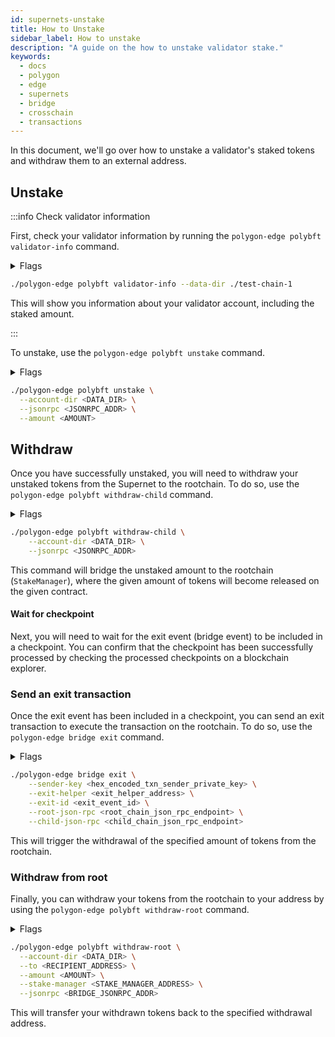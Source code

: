 ```yaml
---
id: supernets-unstake
title: How to Unstake
sidebar_label: How to unstake
description: "A guide on the how to unstake validator stake."
keywords:
  - docs
  - polygon
  - edge
  - supernets
  - bridge
  - crosschain
  - transactions
---
```


In this document, we'll go over how to unstake a validator's staked tokens and withdraw them to an external address.

## Unstake

:::info Check validator information

First, check your validator information by running the `polygon-edge polybft validator-info` command.

<details>
<summary>Flags</summary>

| Flag | Description | Example |
|------|-------------|---------|
| `--chain-id` | ID of Supernet | `137` |
| `--config` | The path to the SecretsManager config file, if omitted, the local FS secrets manager is used | `/path/to/config.yaml` |
| `--data-dir` | The directory for the Polygon Edge data if the local FS is used | `/path/to/data/dir` |
| `-h`, `--help` | Help for validator-info | |
| `--jsonrpc` | The JSON-RPC interface (default "0.0.0.0:8545") | `http://localhost:8545` |
| `--stake-manager` | Address of stake manager contract | `0x123...` |
| `--supernet-manager` | Address of supernet manager contract | `0x456...` |

</details>

```bash
./polygon-edge polybft validator-info --data-dir ./test-chain-1
```

This will show you information about your validator account, including the staked amount.

:::

To unstake, use the `polygon-edge polybft unstake` command.

<details>
<summary>Flags</summary>

| Flag                | Description                                                | Example                               |
|---------------------|------------------------------------------------------------|---------------------------------------|
| --amount            | Amount to unstake from validator                            | --amount 1000                         |
| --config            | Path to the SecretsManager config file                     | --config /path/to/config/file        |
| --data-dir          | Directory for the Polygon Edge data if the local FS is used | --data-dir /path/to/data/dir          |
| --jsonrpc           | JSON-RPC interface                                         | --jsonrpc 0.0.0.0:8545                |

</details>

```bash
./polygon-edge polybft unstake \
  --account-dir <DATA_DIR> \
  --jsonrpc <JSONRPC_ADDR> \
  --amount <AMOUNT>
```

## Withdraw

Once you have successfully unstaked, you will need to withdraw your unstaked tokens from the Supernet to the rootchain. To do so, use the `polygon-edge polybft withdraw-child` command.

<details>
<summary>Flags</summary>

| Flag | Description | Example |
|------|-------------|---------|
| `--config` | The path to the SecretsManager config file, if omitted, the local FS secrets manager is used | `~/secrets.json` |
| `--data-dir` | The directory for the Polygon Edge data if the local FS is used | `~/polygon-edge/data` |
| `--jsonrpc` | The JSON-RPC interface (default "0.0.0.0:8545") | `127.0.0.1:8545` |

</details>

```bash
./polygon-edge polybft withdraw-child \
    --account-dir <DATA_DIR> \
    --jsonrpc <JSONRPC_ADDR>
```

This command will bridge the unstaked amount to the rootchain (`StakeManager`), where the given amount of tokens will become released on the given contract.

#### Wait for checkpoint

Next, you will need to wait for the exit event (bridge event) to be included in a checkpoint.
You can confirm that the checkpoint has been successfully processed by checking the processed checkpoints on a blockchain explorer.

### Send an exit transaction

Once the exit event has been included in a checkpoint, you can send an exit transaction to execute the transaction on the rootchain. To do so, use the `polygon-edge bridge exit` command.

<details>
<summary>Flags</summary>

| Flag                 | Description                                                         | Example                              |
|----------------------|---------------------------------------------------------------------|--------------------------------------|
| --child-json-rpc     | The JSON RPC Supernet endpoint.                                  | --child-json-rpc=http://127.0.0.1:9545 |
| --exit-helper        | Address of ExitHelper smart contract on rootchain.                 | --exit-helper=<EXIT_HELPER_ADDRESS>  |
| --exit-id            | Supernet exit event ID.                                          | --exit-id=<EXIT_ID>                  |
| --root-json-rpc      | The JSON RPC rootchain endpoint.                                   | --root-json-rpc=http://127.0.0.1:8545 |
| --sender-key         | Hex encoded private key of the account which sends exit transaction to the rootchain. | --sender-key=<SENDER_KEY> |
| --test               | Test indicates whether exit transaction sender is hardcoded test account. | --test                              |

</details>

  ```bash
  ./polygon-edge bridge exit \
      --sender-key <hex_encoded_txn_sender_private_key> \
      --exit-helper <exit_helper_address> \
      --exit-id <exit_event_id> \
      --root-json-rpc <root_chain_json_rpc_endpoint> \
      --child-json-rpc <child_chain_json_rpc_endpoint>
  ```

This will trigger the withdrawal of the specified amount of tokens from the rootchain.

### Withdraw from root

Finally, you can withdraw your tokens from the rootchain to your address by using the `polygon-edge polybft withdraw-root` command.

<details>
<summary>Flags</summary>

| Flag                   | Description                             | Example                            |
|------------------------|-----------------------------------------|------------------------------------|
| --amount               | amount to withdraw                      | --amount 1000000000000000000       |
| --config               | path to the SecretsManager config file  | --config /path/to/config           |
| --data-dir             | directory for the Polygon Edge data     | --data-dir /path/to/data/dir       |
| --jsonrpc              | JSON-RPC interface                       | --jsonrpc 0.0.0.0:8545             |
| --stake-manager        | address of stake manager contract        | --stake-manager 0x123abc           |
| --to                   | address where to withdraw                | --to 0x456def                      |

</details>

  ```bash
  ./polygon-edge polybft withdraw-root \
    --account-dir <DATA_DIR> \
    --to <RECIPIENT_ADDRESS> \
    --amount <AMOUNT> \
    --stake-manager <STAKE_MANAGER_ADDRESS> \
    --jsonrpc <BRIDGE_JSONRPC_ADDR>
  ```

This will transfer your withdrawn tokens back to the specified withdrawal address.
